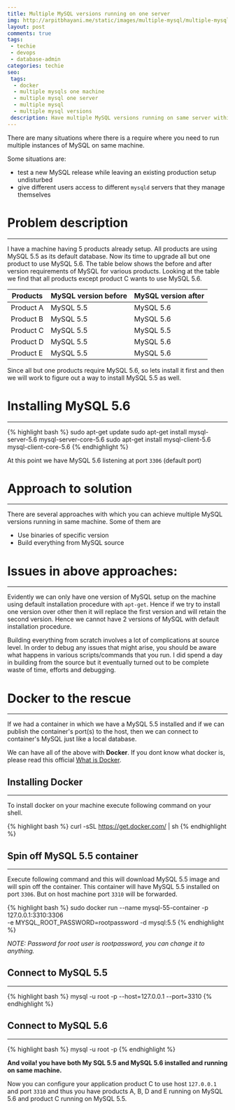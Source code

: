 ```yaml
---
title: Multiple MySQL versions running on one server
img: http://arpitbhayani.me/static/images/multiple-mysql/multiple-mysql.png
layout: post
comments: true
tags:
 - techie
 - devops
 - database-admin
categories: techie
seo:
 tags:
  - docker
  - multiple mysqls one machine
  - multiple mysql one server
  - multiple mysql
  - multiple mysql versions
 description: Have multiple MySQL versions running on same server within 5 minutes.
---
```


There are many situations where there is a require where you need to run multiple instances of MySQL on same machine.

Some situations are:

- test a new MySQL release while leaving an existing production setup undisturbed
- give different users access to different `mysqld` servers that they manage themselves

# Problem description
-----------------------------------
I have a machine having 5 products already setup. All products are using MySQL 5.5 as its default database. Now its time to upgrade all but one product to use MySQL 5.6. The table below shows the before and after version requirements of MySQL for various products. Looking at the table we find that all products except product C wants to use MySQL 5.6.

<table class="ui small table">
<thead>
    <th>Products</th>
    <th>MySQL version before</th>
    <th>MySQL version after</th>
</thead>
<tbody>
     <tr>
         <td>Product A</td>
         <td>MySQL 5.5</td>
         <td>MySQL 5.6</td>
     </tr>
     <tr>
         <td>Product B</td>
         <td>MySQL 5.5</td>
         <td>MySQL 5.6</td>
     </tr>
     <tr class="negative">
         <td>Product C</td>
         <td>MySQL 5.5</td>
         <td>MySQL 5.5</td>
     </tr>
     <tr>
         <td>Product D</td>
         <td>MySQL 5.5</td>
         <td>MySQL 5.6</td>
     </tr>
     <tr>
         <td>Product E</td>
         <td>MySQL 5.5</td>
         <td>MySQL 5.6</td>
     </tr>
</tbody>
</table>

Since all but one products require MySQL 5.6, so lets install it first and then we will work to figure out a way to install MySQL 5.5 as well.

# Installing MySQL 5.6
------------------------------------
{% highlight bash %}
sudo apt-get update
sudo apt-get install mysql-server-5.6 mysql-server-core-5.6
sudo apt-get install mysql-client-5.6 mysql-client-core-5.6
{% endhighlight %}

At this point we have MySQL 5.6 listening at port `3306` (default port)

# Approach to solution
------------------------------------
There are several approaches with which you can achieve multiple MySQL versions running in same machine. Some of them are

- Use binaries of specific version
- Build everything from MySQL source

# Issues in above approaches:
------------------------------------
Evidently we can only have one version of MySQL setup on the machine using default installation procedure with `apt-get`. Hence if we try to install one version over other then it will replace the first version and will retain the second version. Hence we cannot have 2 versions of MySQL with default installation procedure.

Building everything from scratch involves a lot of complications at source level. In order to debug any issues that might arise, you should be aware what happens in various scripts/commands that you run. I did spend a day in building from the source but it eventually turned out to be complete waste of time, efforts and debugging.

# Docker to the rescue
------------------------------------
If we had a container in which we have a MySQL 5.5 installed and if we can publish the container's port(s) to the host, then we can connect to container's MySQL just like a local database.

We can have all of the above with **Docker**. If you dont know what docker is, please read this official [What is Docker](https://www.docker.com/what-docker).

## Installing Docker
------------------------------------
To install docker on your machine execute following command on your shell.

{% highlight bash %}
curl -sSL https://get.docker.com/ | sh
{% endhighlight %}

## Spin off MySQL 5.5 container
------------------------------------
Execute following command and this will download MySQL 5.5 image and will spin off the container. This container will have MySQL 5.5 installed on port `3306`. But on host machine port `3310` will be forwarded.

{% highlight bash %}
sudo docker run --name mysql-55-container -p 127.0.0.1:3310:3306 \
     -e MYSQL_ROOT_PASSWORD=rootpassword -d mysql:5.5
{% endhighlight %}

_NOTE: Password for root user is rootpassword, you can change it to anything._

## Connect to MySQL 5.5
------------------------------------
{% highlight bash %}
mysql -u root -p --host=127.0.0.1 --port=3310
{% endhighlight %}

## Connect to MySQL 5.6
------------------------------------
{% highlight bash %}
mysql -u root -p
{% endhighlight %}

**And voila! you have both My SQL 5.5 and MySQL 5.6 installed and running on same machine.**

Now you can configure your application product C to use host `127.0.0.1` and port `3310` and thus you have products A, B, D and E running on MySQL 5.6 and product C running on MySQL 5.5.
